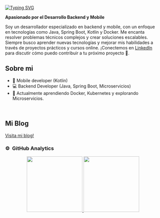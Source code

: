 [![Typing SVG](https://readme-typing-svg.demolab.com?font=Roboto&weight=900&size=30&pause=1000&color=4d597c&vCenter=true&random=false&width=440&height=35&lines=%F0%9F%91%8B+Hola%2C+soy+Christian+Gallegos;%F0%9F%99%8C+Bienvenido+a+mi+GitHub)](https://git.io/typing-svg)  

**Apasionado por el Desarrollo Backend y Mobile**

Soy un desarrollador especializado en backend y mobile, con un enfoque en tecnologías como Java, Spring Boot, Kotlin y Docker. Me encanta resolver problemas técnicos complejos y crear soluciones escalables. Siempre busco aprender nuevas tecnologías y mejorar mis habilidades a través de proyectos prácticos y cursos online.
¡Conectemos en [LinkedIn](https://www.linkedin.com/in/saint-christian/) para discutir cómo puedo contribuir a tu próximo proyecto 🚀.

## Sobre mi

- 📲 Mobile developer (Kotlin)
- 💻 Backend Developer (Java, Spring Boot, Microservicios)
- 🌱 Actualmente aprendiendo Docker, Kubernetes y explorando Microservicios.
<br>

## Mi Blog
<a href="https://chris-blog.vercel.app">
  Visita mi blog!
</a>
<br>


### ⚙️ &nbsp;GitHub Analytics
<p align="center">
<a href="https://github.com/ChristianGallegos7">
  <img height="180em" src="https://github-readme-stats-eight-theta.vercel.app/api?username=ChristianGallegos7&show_icons=true&theme=algolia&include_all_commits=true&count_private=true"/>
  <img height="180em" src="https://github-readme-stats-eight-theta.vercel.app/api/top-langs/?username=ChristianGallegos7&layout=compact&langs_count=8&theme=algolia"/>
</a>
</p>

